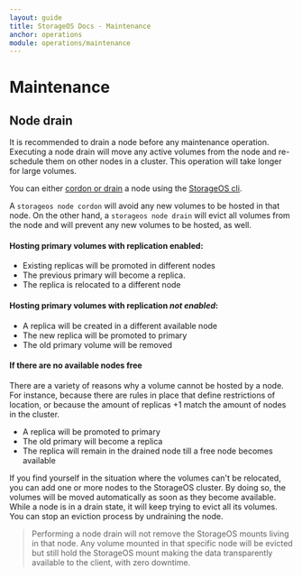 ```yaml
---
layout: guide
title: StorageOS Docs - Maintenance
anchor: operations
module: operations/maintenance
---
```


# Maintenance

## Node drain

It is recommended to drain a node before any maintenance operation. Executing a node drain will move any active volumes from the node and re-schedule them on other nodes in a cluster.
This operation will take longer for large volumes.

You can either [cordon or drain](/docs/reference/cli/node) a node using the [StorageOS cli](/docs/reference/cli/index). 

A `storageos node cordon` will avoid any new volumes to be hosted in that node. On the other hand, a `storageos node drain` will evict all volumes from the node and will prevent any new volumes to be hosted, as well.


####  Hosting primary volumes with replication enabled:

- Existing replicas will be promoted in different nodes
- The previous primary will become a replica. 
- The replica is relocated to a different node

#### Hosting primary volumes with replication *not enabled*:

- A replica will be created in a different available node 
- The new replica will be promoted to primary
- The old primary volume will be removed


#### If there are no available nodes free

There are a variety of reasons why a volume cannot be hosted by a node. For instance, because there are rules in place that define restrictions of location, or because the amount of replicas +1 match the amount of nodes in the cluster.

- A replica will be promoted to primary 
- The old primary will become a replica
- The replica will remain in the drained node till a free node becomes available


If you find yourself in the situation where the volumes can't be relocated, you can add one or more nodes to the StorageOS cluster. By doing so, the volumes will be moved automatically as soon as they become available. While a node is in a drain state, it will keep trying to evict all its volumes. 
You can stop an eviction process by undraining the node.

>Performing a node drain will not remove the StorageOS mounts living in that node. 
>Any volume mounted in that specific node will be evicted but still hold the StorageOS mount making the data transparently available to the client, with zero downtime.
